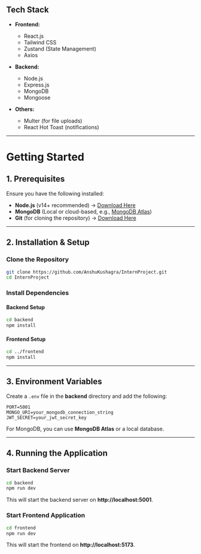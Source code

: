 ## Tech Stack

- **Frontend:**
  - React.js
  - Tailwind CSS
  - Zustand (State Management)
  - Axios

- **Backend:**
  - Node.js
  - Express.js
  - MongoDB
  - Mongoose

- **Others:**
  - Multer (for file uploads)
  - React Hot Toast (notifications)

---

# Getting Started

## 1. Prerequisites

Ensure you have the following installed:

- **Node.js** (v14+ recommended) → [Download Here](https://nodejs.org/)
- **MongoDB** (Local or cloud-based, e.g., [MongoDB Atlas](https://www.mongodb.com/atlas))
- **Git** (for cloning the repository) → [Download Here](https://git-scm.com/)

---

## 2. Installation & Setup

### Clone the Repository

```sh
git clone https://github.com/AnshuKushagra/InternProject.git
cd InternProject
```

### Install Dependencies

#### Backend Setup
```sh
cd backend
npm install
```

#### Frontend Setup
```sh
cd ../frontend
npm install
```

---

## 3. Environment Variables

Create a `.env` file in the **backend** directory and add the following:

```env
PORT=5001
MONGO_URI=your_mongodb_connection_string
JWT_SECRET=your_jwt_secret_key
```

For MongoDB, you can use **MongoDB Atlas** or a local database.

---

## 4. Running the Application

### Start Backend Server
```sh
cd backend
npm run dev
```
This will start the backend server on **http://localhost:5001**.

### Start Frontend Application
```sh
cd frontend
npm run dev
```
This will start the frontend on **http://localhost:5173**.
